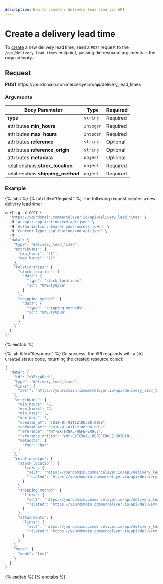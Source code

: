 ```yaml
---
description: How to create a delivery lead time via API
---
```


# Create a delivery lead time

To <a href="https://docs.commercelayer.io/developers/creating-resources" target="_blank">create</a> a new delivery lead time, send a `POST` request to the `/api/delivery_lead_times` endpoint, passing the resource arguments in the request body.

## Request

**POST** https://<i></i>yourdomain.commercelayer.io/api/delivery_lead_times

### Arguments

| Body Parameter | Type     | Required |
| -------------- | -------- | -------- |
| **type**       | `string` | Required |
| attributes.**min_hours** | `integer` | Required |
| attributes.**max_hours** | `integer` | Required |
| attributes.**reference** | `string` | Optional |
| attributes.**reference_origin** | `string` | Optional |
| attributes.**metadata** | `object` | Optional |
| relationships.**stock_location** | `object` | Required |
| relationships.**shipping_method** | `object` | Required |

### Example

{% tabs %}
{% tab title="Request" %}
The following request creates a new delivery lead time:

```javascript
curl -g -X POST \
  'https://yourdomain.commercelayer.io/api/delivery_lead_times' \
  -H 'Accept: application/vnd.api+json' \
  -H 'Authorization: Bearer your-access-token' \
  -H 'Content-Type: application/vnd.api+json' \
  -d '{
  "data": {
    "type": "delivery_lead_times",
    "attributes": {
      "min_hours": "48",
      "max_hours": "72"
    },
    "relationships": {
      "stock_location": {
        "data": {
          "type": "stock_locations",
          "id": "QWERtyUpBa"
        }
      },
      "shipping_method": {
        "data": {
          "type": "shipping_methods",
          "id": "QWERtyUpBa"
        }
      }
    }
  }
}'
```
{% endtab %}

{% tab title="Response" %}
On success, the API responds with a `201 Created` status code, returning the created resource object:

```javascript
{
  "data": {
    "id": "xYZkjABcde",
    "type": "delivery_lead_times",
    "links": {
      "self": "https://yourdomain.commercelayer.io/api/delivery_lead_times/xYZkjABcde"
    },
    "attributes": {
      "min_hours": 48,
      "max_hours": 72,
      "min_days": 2,
      "max_days": 3,
      "created_at": "2018-01-01T12:00:00.000Z",
      "updated_at": "2018-01-01T12:00:00.000Z",
      "reference": "ANY-EXTERNAL-REFEFERNCE",
      "reference_origin": "ANY-EXTERNAL-REFEFERNCE-ORIGIN",
      "metadata": {
        "foo": "bar"
      }
    },
    "relationships": {
      "stock_location": {
        "links": {
          "self": "https://yourdomain.commercelayer.io/api/delivery_lead_times/xYZkjABcde/relationships/stock_location",
          "related": "https://yourdomain.commercelayer.io/api/delivery_lead_times/xYZkjABcde/stock_location"
        }
      },
      "shipping_method": {
        "links": {
          "self": "https://yourdomain.commercelayer.io/api/delivery_lead_times/xYZkjABcde/relationships/shipping_method",
          "related": "https://yourdomain.commercelayer.io/api/delivery_lead_times/xYZkjABcde/shipping_method"
        }
      },
      "attachments": {
        "links": {
          "self": "https://yourdomain.commercelayer.io/api/delivery_lead_times/xYZkjABcde/relationships/attachments",
          "related": "https://yourdomain.commercelayer.io/api/delivery_lead_times/xYZkjABcde/attachments"
        }
      }
    },
    "meta": {
      "mode": "test"
    }
  }
}
```
{% endtab %}
{% endtabs %}

